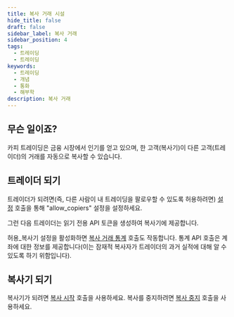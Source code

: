 ```yaml
---
title: 복사 거래 시설
hide_title: false
draft: false
sidebar_label: 복사 거래
sidebar_position: 4
tags:
  - 트레이딩
  - 트레이딩
keywords:
  - 트레이딩
  - 개념
  - 통화
  - 해부학
description: 복사 거래
---
```


## 무슨 일이죠?

카피 트레이딩은 금융 시장에서 인기를 얻고 있으며, 한 고객(복사기)이 다른 고객(트레이더)의 거래를 자동으로 복사할 수 있습니다.

## 트레이더 되기

트레이더가 되려면(즉, 다른 사람이 내 트레이딩을 팔로우할 수 있도록 허용하려면) [설정](/api-explorer#set_settings) 호출을 통해 "allow_copiers" 설정을 설정하세요.

그런 다음 트레이더는 읽기 전용 API 토큰을 생성하여 복사기에 제공합니다.

허용_복사기 설정을 활성화하면 [복사 거래 통계](/api-explorer#copytrading_statistics) 호출도 작동합니다. 통계 API 호출은 계좌에 대한 정보를 제공합니다(이는 잠재적 복사자가 트레이더의 과거 실적에 대해 알 수 있도록 하기 위함입니다).

## 복사기 되기

복사기가 되려면 [복사 시작](/api-explorer#copy_start) 호출을 사용하세요. 복사를 중지하려면 [복사 중지](/api-explorer#copy_stop) 호출을 사용하세요.
